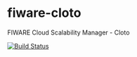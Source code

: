 fiware-cloto
============

FIWARE Cloud Scalability Manager - Cloto

[![Build Status](https://travis-ci.org/geonexus/fiware-cloto.svg)](https://travis-ci.org/geonexus/fiware-cloto)
